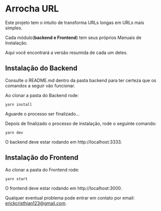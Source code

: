 # Arrocha URL

Este projeto tem o intuito de transforma URLs longas em URLs mais simples.

Cada módulo(**backend e Frontend**) tem seus próprios Manuais de Instalação.

Aqui você encontrará a versão resumida de cada um deles.

## Instalação do Backend

Consulte o README.md dentro da pasta backend para ter certeza que os comandos a seguir vão funcionar.

Ao clonar a pasta do Backend rode:
```
yarn install
```

Aguarde o processo ser finalizado...

Depois de finalizado o processo de instalação, rode o seguinte comando:
```
yarn dev
```


O backend deve estar rodando em http://localhost:3333.

## Instalação do Frontend

Ao clonar a pasta do Frontend rode:

```
yarn start
```

O frontend deve estar rodando em http://localhost:3000.

Qualquer eventual problema pode entrar em contato por email: erickcristhian123@gmail.com.